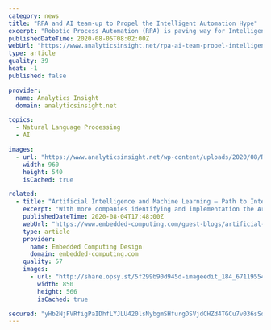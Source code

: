 ```yaml
---
category: news
title: "RPA and AI team-up to Propel the Intelligent Automation Hype"
excerpt: "Robotic Process Automation (RPA) is paving way for Intelligent Automation Read to find out what factors determine this interesting move and what the AI-IA future holds for the enterprise."
publishedDateTime: 2020-08-05T08:02:00Z
webUrl: "https://www.analyticsinsight.net/rpa-ai-team-propel-intelligent-automation-hype/"
type: article
quality: 39
heat: -1
published: false

provider:
  name: Analytics Insight
  domain: analyticsinsight.net

topics:
  - Natural Language Processing
  - AI

images:
  - url: "https://www.analyticsinsight.net/wp-content/uploads/2020/08/RPA.jpg"
    width: 960
    height: 540
    isCached: true

related:
  - title: "Artificial Intelligence and Machine Learning – Path to Intelligent Automation"
    excerpt: "With more companies identifying and implementation the Artificial Intelligence (AI) and Machine Learning (ML ... organizations across multiple industrial domains when combined with robotics. Let us see how some of these technologies help industries ..."
    publishedDateTime: 2020-08-04T17:48:00Z
    webUrl: "https://www.embedded-computing.com/guest-blogs/artificial-intelligence-and-machine-learning-path-to-intelligent-automation"
    type: article
    provider:
      name: Embedded Computing Design
      domain: embedded-computing.com
    quality: 57
    images:
      - url: "http://share.opsy.st/5f299b90d945d-imageedit_184_6711955422.jpg"
        width: 850
        height: 566
        isCached: true

secured: "yHb2NjFVRfigPaIDhfLYJLU420lsNybgmSHfurgDSVjdCHZd4TGCu7v036sSqKUtyzh55+LMpt/yO4indT2znzH9+mh66+XNv2qdQAI6uVVqzmG6gdPCgjg7w65LE8Wd/+Cxw8Skkt7DkK6jEVQghwfsHW1r0w4bfGhZM+ac5Kogh0EwrCCoIjk3zdww2y+ek08wi0S3QHSJDPAhR1fv5JdTlZ5lGr251FWS41sVMbwf0gZlbd4A60w2yh6HAbP/6+ngjqxvM2Ej6xz8W1zBlLXZzLZN13iKnmBlbpAoTbXgajF7I8JJPahzLoXb+WCagBVL5VlV7G+ufGgZPQHnaA==;f0srKJyQTPelP5OM6DLJZA=="
---
```


